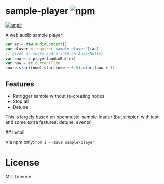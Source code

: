 # sample-player [![npm](https://img.shields.io/npm/v/sample-player.svg)](https://www.npmjs.com/package/sample-player)

[![smplr](https://img.shields.io/badge/instrument-smplr-32bbee.svg)](https://github.com/danigb/smplr)

A web audio sample player:

```js
var ac = new AudioContext()
var player = require('sample-player')(ac)
// given an snare audio into an AudioBuffer
var snare = player(audioBuffer)
var now = ac.currentTime
snare.start(now).start(now + 0.5).start(now + 1)
```

## Features

- Retrigger sample without re-creating nodes
- Stop all
- Detune

This is largely based on openmusic-sample-loader (but simpler, with test and some extra features: detune, events)

## Install

Via npm only: `npm i --save sample-player`

# License

MIT License
